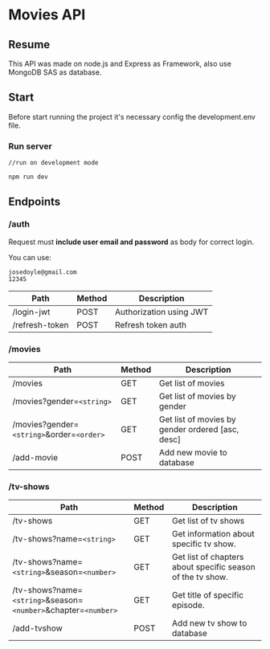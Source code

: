 # Movies API
## Resume
This API was made on node.js and Express as Framework, also use MongoDB SAS as database.

## Start
Before start running the project it's necessary config the development.env file.
### Run server

```
//run on development mode

npm run dev
```

## Endpoints

### /auth
Request must **include user email and password** as body for correct login.

You can use: 
```
josedoyle@gmail.com
12345
```

| Path  | Method | Description |
| ------------- | ------------- | ------- |
| /login-jwt  | POST | Authorization using JWT|
| /refresh-token  | POST  |Refresh token auth|

### /movies
| Path  | Method | Description |
| ------------- | ------------- | ------- |
| /movies  | GET | Get list of movies |
| /movies?gender=`<string>`  | GET  | Get list of movies by gender |
| /movies?gender=`<string>`&order=`<order>`  | GET  | Get list of movies by gender ordered [asc, desc] |
| /add-movie  | POST | Add new movie to database |

### /tv-shows
| Path  | Method | Description |
| ------------- | ------------- | ------- |
| /tv-shows  | GET | Get list of tv shows |
| /tv-shows?name=`<string>`  | GET  | Get information about specific tv show. |
| /tv-shows?name=`<string>`&season=`<number>`  | GET  | Get list of chapters about specific season of the tv show. |
| /tv-shows?name=`<string>`&season=`<number>`&chapter=`<number>`  | GET | Get title of specific episode. |
| /add-tvshow  | POST | Add new tv show to database |
